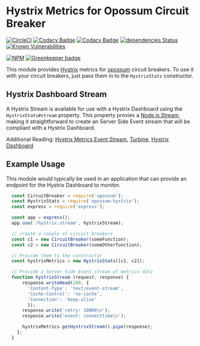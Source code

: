 # Hystrix Metrics for Opossum Circuit Breaker

[![CircleCI](https://circleci.com/gh/nodeshift/opossum-hystrix.svg?style=svg)](https://circleci.com/gh/nodeshift/opossum-hystrix)
[![Codacy Badge](https://api.codacy.com/project/badge/Grade/de288081beba4c9297b88e2057204149)](https://www.codacy.com/app/nodeshift/opossum-hystrix?utm_source=github.com&utm_medium=referral&utm_content=nodeshift/opossum-hystrix&utm_campaign=Badge_Grade)
[![Codacy Badge](https://api.codacy.com/project/badge/Coverage/de288081beba4c9297b88e2057204149)](https://www.codacy.com/app/nodeshift/opossum-hystrix?utm_source=github.com&utm_medium=referral&utm_content=nodeshift/opossum-hystrix&utm_campaign=Badge_Coverage)
[![dependencies Status](https://david-dm.org/nodeshift/opossum-hystrix/status.svg)](https://david-dm.org/nodeshift/opossum-hystrix)
[![Known Vulnerabilities](https://snyk.io/test/npm/opossum-hystrix/badge.svg)](https://snyk.io/test/npm/opossum-hystrix)

[![NPM](https://nodei.co/npm/opossum-hystrix.png)](https://npmjs.org/package/opossum-hystrix) [![Greenkeeper badge](https://badges.greenkeeper.io/nodeshift/opossum-hystrix.svg)](https://greenkeeper.io/)

This module provides [Hystrix](https://github.com/Netflix/Hystrix) metrics for
[opossum](https://github.com/nodeshift/opossum) circuit breakers. To use
it with your circuit breakers, just pass them in to the `HystrixStats`
constructor.

## Hystrix Dashboard Stream

A Hystrix Stream is available for use with a Hystrix Dashboard using the
`HystrixStats#stream` property. This property provies a
[Node.js Stream](https://nodejs.org/api/stream.html), making it straightforward
to create an Server Side Event stream that will be compliant with a Hystrix Dashboard.

Additional Reading: [Hystrix Metrics Event Stream](https://github.com/Netflix/Hystrix/tree/master/hystrix-contrib/hystrix-metrics-event-stream), [Turbine](https://github.com/Netflix/Turbine/wiki), [Hystrix Dashboard](https://github.com/Netflix/Hystrix/wiki/Dashboard)

## Example Usage

This module would typically be used in an application that can provide
an endpoint for the Hystrix Dashboard to monitor.

```js
  const CircuitBreaker = require('opossum');
  const HystrixStats = require('opossum-hystrix');
  const express = require('express');

  const app = express();
  app.use('/hystrix.stream', hystrixStream);

  // create a couple of circuit breakers
  const c1 = new CircuitBreaker(someFunction);
  const c2 = new CircuitBreaker(someOtherfunction);

  // Provide them to the constructor
  const hystrixMetrics = new HystrixStats([c1, c2]);

  // Provide a Server Side Event stream of metrics data
  function hystrixStream (request, response) {
      response.writeHead(200, {
        'Content-Type': 'text/event-stream',
        'Cache-Control': 'no-cache',
        'Connection': 'keep-alive'
        });
      response.write('retry: 10000\n');
      response.write('event: connecttime\n');

      hystrixMetrics.getHystrixStream().pipe(response);
    };
  }
```
